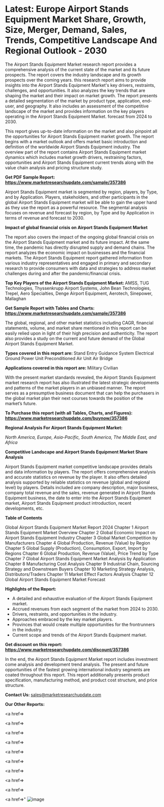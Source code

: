 # Latest: Europe Airport Stands Equipment Market Share, Growth, Size, Merger, Demand, Sales, Trends, Competitive Landscape And Regional Outlook - 2030

The Airport Stands Equipment Market research report provides a comprehensive analysis of the current state of the market and its future prospects. The report covers the industry landscape and its growth prospects over the coming years. this research report aims to provide insights into the Airport Stands Equipment Market's key drivers, restraints, challenges, and opportunities. It also analyzes the key trends that are shaping the market and their impact on market growth. The report presents a detailed segmentation of the market by product type, application, end-user, and geography. It also includes an assessment of the competitive landscape of the market and provides information on the key players operating in the Airport Stands Equipment Market. forecast from 2024 to 2030.

This report gives up-to-date information on the market and also pinpoint all the opportunities for Airport Stands Equipment market growth. The report begins with a market outlook and offers market basic introduction and definition of the worldwide Airport Stands Equipment industry. The overview part of the report contains Airport Stands Equipment market dynamics which includes market growth drivers, restraining factors, opportunities and Airport Stands Equipment current trends along with the value chain analysis and pricing structure study.

<strong><b>Get PDF Sample Report: <a href=https://www.marketresearchupdate.com/sample/357386>https://www.marketresearchupdate.com/sample/357386</a></b></strong>

Airport Stands Equipment market is segmented by region, players, by Type, and by Application. Players, stakeholders, and other participants in the global Airport Stands Equipment market will be able to gain the upper hand as they use the report as a powerful resource. The segmental analysis focuses on revenue and forecast by region, by Type and by Application in terms of revenue and forecast to 2030.

<strong><b>Impact of global financial crisis on Airport Stands Equipment Market</b></strong>

The report also covers the impact of the ongoing global financial crisis on the Airport Stands Equipment market and its future impact. At the same time, the pandemic has directly disrupted supply and demand chains. The report analyzes the economic impact on businesses and the financial markets. The Airport Stands Equipment report gathered information from various industry representatives and engaged in primary and secondary research to provide consumers with data and strategies to address market challenges during and after the pandemic/financial crisis.

<strong><b>Top Key Players of the Airport Stands Equipment Market:
</b></strong>AMSS, TUG Technologies, Thyssenkrupp Airport Systems, John Bean Technologies, Trepel, Aero Specialties, Denge Airport Equipment, Aerotech, Sinepower, Mallaghan<strong><b>
</b></strong>

<strong><b>Get Sample Report with Tables and Charts: <a href=https://www.marketresearchupdate.com/sample/357386>https://www.marketresearchupdate.com/sample/357386</a></b></strong>

The global, regional, and other market statistics including CAGR, financial statements, volume, and market share mentioned in this report can be easily relied upon in light of their high precision and authenticity. The report also provides a study on the current and future demand of the Global Airport Stands Equipment Market.

<strong><b>Types covered in this report are:
</b></strong>Stand Entry Guidance System
Electrical Ground Power Unit
Preconditioned Air Unit
Air Bridge<strong><b>
</b></strong>

<strong><b>Applications covered in this report are:
</b></strong>Military
Civilian<strong><b>
</b></strong>

With the present market standards revealed, the Airport Stands Equipment market research report has also illustrated the latest strategic developments and patterns of the market players in an unbiased manner. The report serves as a presumptive business document that can help the purchasers in the global market plan their next courses towards the position of the market’s future.

<strong><b>To Purchase this report (with all Tables, Charts, and Figures): <a href=https://www.marketresearchupdate.com/buynow/357386>https://www.marketresearchupdate.com/buynow/357386</a></b></strong>

<strong><b>Regional Analysis For Airport Stands Equipment Market:</b></strong>

<em><i>North America, Europe, Asia-Pacific, South America, The Middle East, and Africa</i></em>

<strong><b>Competitive Landscape and Airport Stands Equipment Market Share Analysis</b></strong>

Airport Stands Equipment market competitive landscape provides details and data information by players. The report offers comprehensive analysis and accurate statistics on revenue by the player. It also offers detailed analysis supported by reliable statistics on revenue (global and regional level) by players. Details included are company description, major business, company total revenue and the sales, revenue generated in Airport Stands Equipment business, the date to enter into the Airport Stands Equipment market, Airport Stands Equipment product introduction, recent developments, etc.

<strong><b>Table of Contents</b></strong>

Global Airport Stands Equipment Market Report 2024
Chapter 1 Airport Stands Equipment Market Overview
Chapter 2 Global Economic Impact on Airport Stands Equipment Industry
Chapter 3 Global Market Competition by Manufacturers
Chapter 4 Global Production, Revenue (Value) by Region
Chapter 5 Global Supply (Production), Consumption, Export, Import by Regions
Chapter 6 Global Production, Revenue (Value), Price Trend by Type
Chapter 7 Global Airport Stands Equipment Market Analysis by Application
Chapter 8 Manufacturing Cost Analysis
Chapter 9 Industrial Chain, Sourcing Strategy and Downstream Buyers
Chapter 10 Marketing Strategy Analysis, Distributors/Traders
Chapter 11 Market Effect Factors Analysis
Chapter 12 Global Airport Stands Equipment Market Forecast

<strong><b>Highlights of the Report:</b></strong>

- A detailed and exhaustive evaluation of the Airport Stands Equipment market.
- Accrued revenues from each segment of the market from 2024 to 2030.
- Drivers, restraints, and opportunities in the industry.
- Approaches embraced by the key market players.
- Provinces that would create multiple opportunities for the frontrunners in the industry.
- Current scope and trends of the Airport Stands Equipment market.

<strong><b>Get discount on this report: <a href=https://www.marketresearchupdate.com/discount/357386>https://www.marketresearchupdate.com/discount/357386</a></b></strong>

In the end, the Airport Stands Equipment Market report includes investment come analysis and development trend analysis. The present and future opportunities of the fastest growing international industry segments are coated throughout this report. This report additionally presents product specification, manufacturing method, and product cost structure, and price structure.

<strong><b>Contact Us:
</b></strong>sales@marketresearchupdate.com

<strong>Our Other Reports:</strong>

<a href=></a>

<a href=></a>

<a href=></a>

<a href=></a>

<a href=></a>

<a href=></a>

<a href=></a>

<a href=></a>

<a href=></a>

<a href=></a>"
![image](https://github.com/Gayatrikarjule/Market-Analysis-360/assets/97346546/ad21943b-5d96-4ea6-b4e6-6b3173ca47be)
